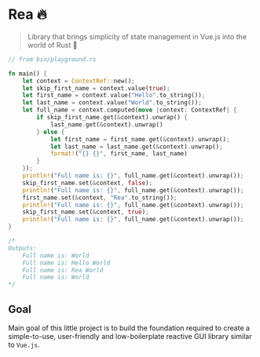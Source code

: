 # Rea 🔥
> Library that brings simplicity of state management in Vue.js into the world of Rust 🦀
```rust
// from bin/playground.rs

fn main() {
    let context = ContextRef::new();
    let skip_first_name = context.value(true);
    let first_name = context.value("Hello".to_string());
    let last_name = context.value("World".to_string());
    let full_name = context.computed(move |context: ContextRef| {
        if skip_first_name.get(&context).unwrap() {
            last_name.get(&context).unwrap()
        } else {
            let first_name = first_name.get(&context).unwrap();
            let last_name = last_name.get(&context).unwrap();
            format!("{} {}", first_name, last_name)
        }
    });
    println!("Full name is: {}", full_name.get(&context).unwrap());
    skip_first_name.set(&context, false);
    println!("Full name is: {}", full_name.get(&context).unwrap());
    first_name.set(&context, "Rea".to_string());
    println!("Full name is: {}", full_name.get(&context).unwrap());
    skip_first_name.set(&context, true);
    println!("Full name is: {}", full_name.get(&context).unwrap());
}

/*
Outputs:
    Full name is: World
    Full name is: Hello World
    Full name is: Rea World
    Full name is: World
*/
```

## Goal
Main goal of this little project is to build the foundation required to create a simple-to-use, user-friendly and low-boilerplate reactive GUI library similar to `Vue.js`.